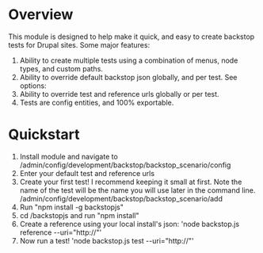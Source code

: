 # Overview 
This module is designed to help make it quick, and easy to create backstop tests for Drupal sites. Some major features: 
1. Ability to create multiple tests using a combination of menus, node types, and custom paths. 
2. Ability to override default backstop json globally, and per test. See options: 
3. Ability to override test and reference urls globally or per test. 
4. Tests are config entities, and 100% exportable. 

# Quickstart
1. Install module and navigate to /admin/config/development/backstop/backstop_scenario/config
2. Enter your default test and reference urls
3. Create your first test! I recommend keeping it small at first. Note the name of the test will be the name you will use later in the command line. /admin/config/development/backstop/backstop_scenario/add
4. Run "npm install -g backstopjs" 
5. cd <pathtomodule>/backstopjs and run "npm install" 
6. Create a reference using your local install's json: 'node backstop.js reference --uri="http://<yourlocaldrupalsite>"'
7. Now run a test! 'node backstop.js test --uri="http://<yourlocaldrupalsite>"'


